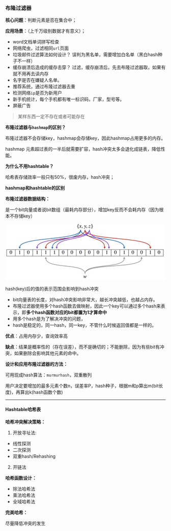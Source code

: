 

###  布隆过滤器

**核心问题**：判断元素是否在集合中；

**应用场景**：（上千万级别数据才有意义）；

- word文档单词拼写检查
- 网络爬虫，过滤相同`url`页面
- 垃圾邮件过滤算法如何设计？ 误判为黑名单，需要增加白名单（黑白hash种子不一样）
- 缓存崩溃后造成的缓存击穿？  过滤，缓存崩溃后，先去布隆过滤器取，如果有就不用再去读内存
- 名字是否在嫌疑人名单。
- 推荐系统，通过布隆过滤器去重
- 检测网络`ip`是否为新用户
- 新手机统计，每个手机都有唯一标识码，厂家，型号等。
- 屏蔽广告

> 某样东西一定不存在或者可能存在

**布隆过滤器与`hashmap`的区别？**

布隆过滤器不会存储key，hashmap会存储key，因此hashmap占用更多的内存。

hashmap 元素超过表的一半后就需要扩容，hash冲突太多会退化成链表，降低性能。

**为什么不用hashtable？**

哈希表存储效率一般只有50%，很废内存，hash冲突；



**hashmap和hashtable的区别**



**布隆过滤器数据结构：**

是一个bit向量或者说bit数组（最耗内存部分），增加key反而不会耗内存（因为根本不存储key）

![bloomfilter](..\pic\bloomfilter.png)



hash(key)后的值的表示范围会影响到hash冲突

- bit向量表的长度，对hash冲突影响非常大，越长冲突越低，也越占内存。
- 布隆过滤器使用多个hash函数去做映射，因此一个key可以通过多个hash来表示，即**多个hash函数对应的bit都置为1才算命中**
- 用多个hash是为了解决冲突的问题，
- hash是稳定的，同一hash，同一key，不管什么时候返回值都是一样的。

**优点**：占用内存少，查询效率高

**缺点**：结果是概率性的（存在误差），而不是确切的；不能删除，因为有些bit有冲突，如果删除会影响其他元素的命中。



**设计和应用布隆过滤器的方法：**

可用现成hash算法：`murmurhash`，双重散列

用户决定要增加的最多元素个数n，误差率P，hash种子，根据m和p算出m(bit长度)，再算出k(hash函数个数)





---

#### Hashtable哈希表

**哈希冲突解决策略：**

1. 开放寻址法:

- 线性探测
- 二次探测
- 双重hash/Rehashing

2. 开链法

**哈希函数设计：**

- 除法哈希法
- 乘法哈希法
- 全域哈希法

**完美哈希：**

尽量降低冲突的发生











